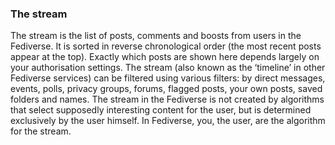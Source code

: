 ### The stream 

The stream is the list of posts, comments and boosts from users in the Fediverse. It is sorted in reverse chronological order (the most recent posts appear at the top). Exactly which posts are shown here depends largely on your authorisation settings.
The stream (also known as the ‘timeline’ in other Fediverse services) can be filtered using various filters: by direct messages, events, polls, privacy groups, forums, flagged posts, your own posts, saved folders and names.
The stream in the Fediverse is not created by algorithms that select supposedly interesting content for the user, but is determined exclusively by the user himself. In Fediverse, you, the user, are the algorithm for the stream.